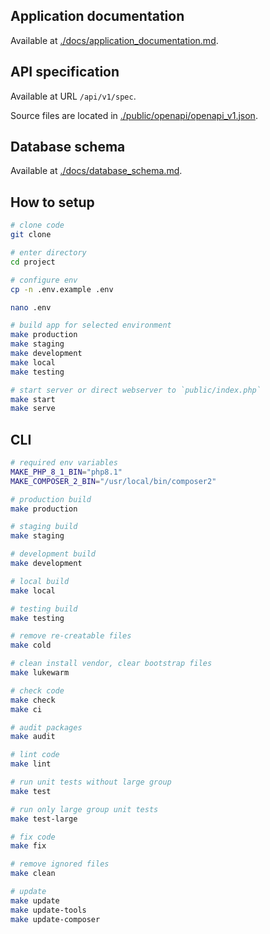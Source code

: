 ## Application documentation

Available at [./docs/application_documentation.md](./docs/application_documentation.md).

## API specification

Available at URL `/api/v1/spec`.

Source files are located in [./public/openapi/openapi_v1.json](./public/openapi/openapi_v1.json).

## Database schema

Available at [./docs/database_schema.md](./docs/database_schema.md).

## How to setup

```sh
# clone code
git clone

# enter directory
cd project

# configure env
cp -n .env.example .env

nano .env

# build app for selected environment
make production
make staging
make development
make local
make testing

# start server or direct webserver to `public/index.php`
make start
make serve
```

## CLI

```sh
# required env variables
MAKE_PHP_8_1_BIN="php8.1"
MAKE_COMPOSER_2_BIN="/usr/local/bin/composer2"

# production build
make production

# staging build
make staging

# development build
make development

# local build
make local

# testing build
make testing

# remove re-creatable files
make cold

# clean install vendor, clear bootstrap files
make lukewarm

# check code
make check
make ci

# audit packages
make audit

# lint code
make lint

# run unit tests without large group
make test

# run only large group unit tests
make test-large

# fix code
make fix

# remove ignored files
make clean

# update
make update
make update-tools
make update-composer
```
